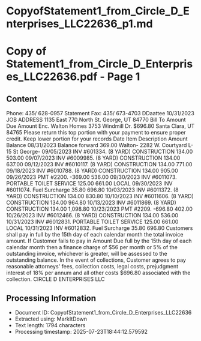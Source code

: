 # CopyofStatement1_from_Circle_D_Enterprises_LLC22636_p1.md

<!--
chunk_id: CopyofStatement1_from_Circle_D_Enterprises_LLC22636_p1
source: Copy of Statement1_from_Circle_D_Enterprises_LLC22636.pdf
page: 1
category: financial
hash: 1b1045ed6015b0f63811c893107f323e7ae5bcf37a859c2d81117855f3d55f04
-->

# Copy of Statement1_from_Circle_D_Enterprises_LLC22636.pdf - Page 1

## Content
Phone: 435/ 628-0957 Statement
Fax: 435/ 673-4703
DDaattee
10/31/2023
JOB ADDRESS
1135 East 770 North
St. George, UT 84770
Bill To
Amount Due Amount Enc.
Walton Homes
3753 Windmill Dr.
$696.80
Santa Clara, UT 84765
Please return this top portion with your
payment to ensure proper credit.
Keep lower portion for your records
Date Item Description Amount Balance
08/31/2023 Balance forward 369.00
Walton- 2282 W. Courtyard L-15 St George-
09/05/2023 INV #601334. (8 YARD) CONSTRUCTION 134.00 503.00
09/07/2023 INV #6009985. (8 YARD) CONSTRUCTION 134.00 637.00
09/12/2023 INV #6010117. (8 YARD) CONSTRUCTION 134.00 771.00
09/18/2023 INV #6010788. (8 YARD) CONSTRUCTION 134.00 905.00
09/26/2023 PMT #2200. -369.00 536.00
09/30/2023 INV #6011073. PORTABLE TOILET SERVICE 125.00 661.00
LOCAL
09/30/2023 INV #6011074. Fuel Surcharge 35.80 696.80
10/03/2023 INV #6011372. (8 YARD) CONSTRUCTION 134.00 830.80
10/10/2023 INV #6011606. (8 YARD) CONSTRUCTION 134.00 964.80
10/13/2023 INV #6011869. (8 YARD) CONSTRUCTION 134.00 1,098.80
10/23/2023 PMT #2209. -696.80 402.00
10/26/2023 INV #6012466. (8 YARD) CONSTRUCTION 134.00 536.00
10/31/2023 INV #6012831. PORTABLE TOILET SERVICE 125.00 661.00
LOCAL
10/31/2023 INV #6012832. Fuel Surcharge 35.80 696.80
Customers shall pay in full by the 15th day of each calendar month the total invoice amount. If Customer fails to pay in Amount Due
full by the 15th day of each calendar month then a finance charge of $56 per month or 5% of the outstanding invoice,
whichever is greater, will be assessed to the outstanding balance. In the event of collections, Customer agrees to pay
reasonable attorneys' fees, collection costs, legal costs, prejudgment interest of 18% per annum and all other costs $696.80
associated with the collection.
CIRCLE D ENTERPRISES LLC

## Processing Information
- Document ID: CopyofStatement1_from_Circle_D_Enterprises_LLC22636
- Extracted using: MarkItDown
- Text length: 1794 characters
- Processing timestamp: 2025-07-23T18:44:12.579592